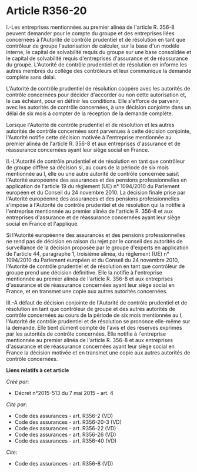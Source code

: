 # Article R356-20

I.-Les entreprises mentionnées au premier alinéa de l'article R. 356-8 peuvent demander pour le compte du groupe et des
entreprises liées concernées à l'Autorité de contrôle prudentiel et de résolution en tant que contrôleur de groupe
l'autorisation de calculer, sur la base d'un modèle interne, le capital de solvabilité requis du groupe sur une base
consolidée et le capital de solvabilité requis d'entreprises d'assurance et de réassurance du groupe. L'Autorité de contrôle
prudentiel et de résolution en informe les autres membres du collège des contrôleurs et leur communique la demande complète
sans délai. 

L'Autorité de contrôle prudentiel de résolution coopère avec les autorités de contrôle concernées pour décider d'accorder ou
non cette autorisation et, le cas échéant, pour en définir les conditions. Elle s'efforce de parvenir, avec les autorités de
contrôle concernées, à une décision conjointe dans un délai de six mois à compter de la réception de la demande complète. 

Lorsque l'Autorité de contrôle prudentiel et de résolution et les autres autorités de contrôle concernées sont parvenues à
cette décision conjointe, l'Autorité notifie cette décision motivée à l'entreprise mentionnée au premier alinéa de l'article
R. 356-8 et aux entreprises d'assurance et de réassurance concernées ayant leur siège social en France. 

II.-L'Autorité de contrôle prudentiel et de résolution en tant que contrôleur de groupe diffère sa décision si, au cours de
la période de six mois mentionnée au I, elle ou une autre autorité de contrôle concernée saisit l'Autorité européenne des
assurances et des pensions professionnelles en application de l'article 19 du règlement (UE) n° 1094/2010 du Parlement
européen et du Conseil du 24 novembre 2010. La décision finale prise par l'Autorité européenne des assurances et des pensions
professionnelles s'impose à l'Autorité de contrôle prudentiel et de résolution qui la notifie à l'entreprise mentionnée au
premier alinéa de l'article R. 356-8 et aux entreprises d'assurance et de réassurance concernées ayant leur siège social en
France et l'applique. 

Si l'Autorité européenne des assurances et des pensions professionnelles ne rend pas de décision en raison du rejet par le
conseil des autorités de surveillance de la décision proposée par le groupe d'experts en application de l'article 44,
paragraphe 1, troisième alinéa, du règlement (UE) n° 1094/2010 du Parlement européen et du Conseil du 24 novembre 2010,
l'Autorité de contrôle prudentiel et de résolution en tant que contrôleur de groupe prend une décision définitive. Elle la
notifie à l'entreprise mentionnée au premier alinéa de l'article R. 356-8 et aux entreprises d'assurance et de réassurance
concernées ayant leur siège social en France, et en transmet une copie aux autres autorités concernées. 

III.-A défaut de décision conjointe de l'Autorité de contrôle prudentiel et de résolution en tant que contrôleur de groupe et
des autres autorités de contrôle concernées au cours de la période de six mois mentionnée au I, l'Autorité de contrôle
prudentiel et de résolution se prononce elle-même sur la demande. Elle tient dûment compte de l'avis et des réserves exprimés
par les autorités de contrôle concernées. Elle notifie à l'entreprise mentionnée au premier alinéa de l'article R. 356-8 et
aux entreprises d'assurance et de réassurance concernées ayant leur siège social en France la décision motivée et en transmet
une copie aux autres autorités de contrôle concernées.

**Liens relatifs à cet article**

_Créé par_:

  - Décret n°2015-513 du 7 mai 2015 - art. 4

_Cité par_:

  - Code des assurances - art. R356-2 (VD)
  - Code des assurances - art. R356-20-3 (VD)
  - Code des assurances - art. R356-22 (VD)
  - Code des assurances - art. R356-26 (VD)
  - Code des assurances - art. R356-40 (VD)

_Cite_:

  - Code des assurances - art. R356-8 (VD)

